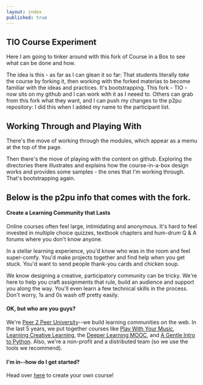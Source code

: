 ```yaml
---
layout: index
published: true
---
```

## TIO Course Experiment
Here I am going to tinker around with this fork of Course in a Box to see what can be done and how.

The idea is this - as far as I can glean it so far: That students literally *take* the course by forking it, then working with the forked materias to become familiar with the ideas and practices. It's bootstrapping. This fork - TIO - now sits on my github and I can work with it as I neeed to. Others can grab from this fork what they want, and I can push my changes to the p2pu repository: I did this when I added my name to the participant list.

## Working Through and Playing With
There's the move of working through the modules, which appear as a memu at the top of the page. 

Then there's the move of playing with the content on github. Exploring the directories there illustrates and explains how the course-in-a-box design works and provides some samples - the ones that I'm working through. That's bootstrapping again.



Below is the p2pu info that comes with the fork.
--------------

#### Create a Learning Community that Lasts

Online courses often feel large, intimidating and anonymous. It's hard to feel invested
in multiple choice quizzes, textbook chapters and hum-drum Q &amp; A forums where you
don't know anyone.

In a stellar learning experience, you'd know who was in the room and feel super-comfy.
You'd make projects together and find help when you get stuck. You'd want to send people
thank-you cards and chicken soup.

We know designing a creative, participatory community can be tricky. We're here to help
you craft assignments that rule, build an audience and support you along the way. You'll
even learn a few technical skills in the process. Don't worry, 1s and 0s wash off
pretty easily.
		
#### OK, but who are you guys?

We're [Peer 2 Peer University](http://p2pu.org)--we build learning communities
on the web. In the last 5 years, we put together courses like 
[Play With Your Music](http://www.playwithyourmusic.org/),
[Learning Creative Learning](http://learn.media.mit.edu/lcl/), the
[Deeper Learning MOOC](http://dlmooc.deeper-learning.org/), and
[A Gentle Intro to Python](http://mechanicalmooc.org/). 
Also, we're a non-profit and a distributed team (so we use the tools we recommend).

			
#### I'm in--how do I get started?
Head over [here]({{site.baseurl}}/modules/start/about-this-course/) to create your own course!
